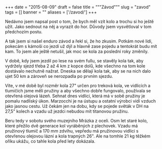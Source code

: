 
+++
date = "2015-08-09"
draft = false
title = """Závod"""
slug = "zavod"
tags = []
banner = ""
aliases = ['/zavod/']
+++

Nedávno jsem napsal post o tom, že bych měl vzít kolo a trochu si ho ještě užít. Jako sednout na něj a vyrazit do hor. Důvody jsem vysvětloval v tom předchozím postu.

A tak jsem si našel enduro závod a řekl si, že ho zkusím. Potkám nové lidi, pokecám s kámoši co jezdí už dýl a hlavně zase pojedu a tentokrát budu mít kam. To jsem ale ještě netušil, jak moc se kola za poslední roky změnily.

V době, kdy jsem jezdil po lese na svém fullu, se stavěly kola tak, aby vydržely sjezd třeba 2 až 4 km z kopce dolů, kde všechno na tom kole dostávalo nechutně nažrat. Dneska se dělají kola tak, aby se na nich dalo ujet 50 km a zároveň se nerozpadla po prvním sjezdu.

Víte, v mé době byl rozměr kola 27" určen pro treková kola, ve vidlicích a tlumičích jsme měli pružiny a aby všechno dobře fungovalo, používala se otevřená olejová lázeň. Sehnat dnes vidlici, která má v sobě pružiny je pomalu nadliský úkon. Marzocchi je na ústupu a ostatní výrobci vidí vzduch jako jasnou cestu. Už čekám jen na dobu, kdy se pojede světák v DH na 27,5" kolech a vzadu už jezdci nebudou mít titanovou pružinu.

Beru tedy v sobotu svého muzejního Mrázka z oceli. Osm let staré kolo, které přežilo dvě generace kol vyráběných z plechovek. Vzadu má pružinový tlumič a 170 mm zdvihu, vepředu má pružinovou vidlici s otevřenou olejovou lázní a kola trapných 26". Ale na tomhle 21 kg těžkém oříku ukážu, co tahle kola před lety dokázala.

